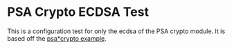 # PSA Crypto ECDSA Test

This is a configuration test for only the ecdsa of the PSA crypto module.
It is based off the [psa*crypto example](../../../examples/advanced/psa*crypto/README.md).
